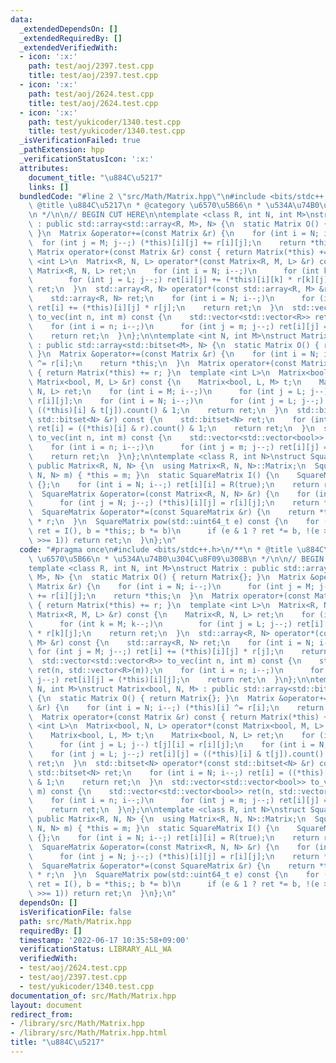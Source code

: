 ```yaml
---
data:
  _extendedDependsOn: []
  _extendedRequiredBy: []
  _extendedVerifiedWith:
  - icon: ':x:'
    path: test/aoj/2397.test.cpp
    title: test/aoj/2397.test.cpp
  - icon: ':x:'
    path: test/aoj/2624.test.cpp
    title: test/aoj/2624.test.cpp
  - icon: ':x:'
    path: test/yukicoder/1340.test.cpp
    title: test/yukicoder/1340.test.cpp
  _isVerificationFailed: true
  _pathExtension: hpp
  _verificationStatusIcon: ':x:'
  attributes:
    document_title: "\u884C\u5217"
    links: []
  bundledCode: "#line 2 \"src/Math/Matrix.hpp\"\n#include <bits/stdc++.h>\n/**\n *\
    \ @title \u884C\u5217\n * @category \u6570\u5B66\n * \u534A\u74B0\u304C\u8F09\u308B\
    \n */\n\n// BEGIN CUT HERE\n\ntemplate <class R, int N, int M>\nstruct Matrix\
    \ : public std::array<std::array<R, M>, N> {\n  static Matrix O() { return Matrix{};\
    \ }\n  Matrix &operator+=(const Matrix &r) {\n    for (int i = N; i--;)\n    \
    \  for (int j = M; j--;) (*this)[i][j] += r[i][j];\n    return *this;\n  }\n \
    \ Matrix operator+(const Matrix &r) const { return Matrix(*this) += r; }\n  template\
    \ <int L>\n  Matrix<R, N, L> operator*(const Matrix<R, M, L> &r) const {\n   \
    \ Matrix<R, N, L> ret;\n    for (int i = N; i--;)\n      for (int k = M; k--;)\n\
    \        for (int j = L; j--;) ret[i][j] += (*this)[i][k] * r[k][j];\n    return\
    \ ret;\n  }\n  std::array<R, N> operator*(const std::array<R, M> &r) const {\n\
    \    std::array<R, N> ret;\n    for (int i = N; i--;)\n      for (int j = M; j--;)\
    \ ret[i] += (*this)[i][j] * r[j];\n    return ret;\n  }\n  std::vector<std::vector<R>>\
    \ to_vec(int n, int m) const {\n    std::vector<std::vector<R>> ret(n, std::vector<R>(m));\n\
    \    for (int i = n; i--;)\n      for (int j = m; j--;) ret[i][j] = (*this)[i][j];\n\
    \    return ret;\n  }\n};\n\ntemplate <int N, int M>\nstruct Matrix<bool, N, M>\
    \ : public std::array<std::bitset<M>, N> {\n  static Matrix O() { return Matrix{};\
    \ }\n  Matrix &operator+=(const Matrix &r) {\n    for (int i = N; i--;) (*this)[i]\
    \ ^= r[i];\n    return *this;\n  }\n  Matrix operator+(const Matrix &r) const\
    \ { return Matrix(*this) += r; }\n  template <int L>\n  Matrix<bool, N, L> operator*(const\
    \ Matrix<bool, M, L> &r) const {\n    Matrix<bool, L, M> t;\n    Matrix<bool,\
    \ N, L> ret;\n    for (int i = M; i--;)\n      for (int j = L; j--) t[j][i] =\
    \ r[i][j];\n    for (int i = N; i--;)\n      for (int j = L; j--;) ret[i][j] =\
    \ ((*this)[i] & t[j]).count() & 1;\n    return ret;\n  }\n  std::bitset<N> operator*(const\
    \ std::bitset<N> &r) const {\n    std::bitset<N> ret;\n    for (int i = N; i--;)\
    \ ret[i] = ((*this)[i] & r).count() & 1;\n    return ret;\n  }\n  std::vector<std::vector<bool>>\
    \ to_vec(int n, int m) const {\n    std::vector<std::vector<bool>> ret(n, std::vector<bool>(m));\n\
    \    for (int i = n; i--;)\n      for (int j = m; j--;) ret[i][j] = (*this)[i][j];\n\
    \    return ret;\n  }\n};\n\ntemplate <class R, int N>\nstruct SquareMatrix :\
    \ public Matrix<R, N, N> {\n  using Matrix<R, N, N>::Matrix;\n  SquareMatrix(Matrix<R,\
    \ N, N> m) { *this = m; }\n  static SquareMatrix I() {\n    SquareMatrix ret =\
    \ {};\n    for (int i = N; i--;) ret[i][i] = R(true);\n    return ret;\n  }\n\
    \  SquareMatrix &operator=(const Matrix<R, N, N> &r) {\n    for (int i = N; i--;)\n\
    \      for (int j = N; j--;) (*this)[i][j] = r[i][j];\n    return *this;\n  }\n\
    \  SquareMatrix &operator*=(const SquareMatrix &r) {\n    return *this = (*this)\
    \ * r;\n  }\n  SquareMatrix pow(std::uint64_t e) const {\n    for (SquareMatrix\
    \ ret = I(), b = *this;; b *= b)\n      if (e & 1 ? ret *= b, !(e >>= 1) : !(e\
    \ >>= 1)) return ret;\n  }\n};\n"
  code: "#pragma once\n#include <bits/stdc++.h>\n/**\n * @title \u884C\u5217\n * @category\
    \ \u6570\u5B66\n * \u534A\u74B0\u304C\u8F09\u308B\n */\n\n// BEGIN CUT HERE\n\n\
    template <class R, int N, int M>\nstruct Matrix : public std::array<std::array<R,\
    \ M>, N> {\n  static Matrix O() { return Matrix{}; }\n  Matrix &operator+=(const\
    \ Matrix &r) {\n    for (int i = N; i--;)\n      for (int j = M; j--;) (*this)[i][j]\
    \ += r[i][j];\n    return *this;\n  }\n  Matrix operator+(const Matrix &r) const\
    \ { return Matrix(*this) += r; }\n  template <int L>\n  Matrix<R, N, L> operator*(const\
    \ Matrix<R, M, L> &r) const {\n    Matrix<R, N, L> ret;\n    for (int i = N; i--;)\n\
    \      for (int k = M; k--;)\n        for (int j = L; j--;) ret[i][j] += (*this)[i][k]\
    \ * r[k][j];\n    return ret;\n  }\n  std::array<R, N> operator*(const std::array<R,\
    \ M> &r) const {\n    std::array<R, N> ret;\n    for (int i = N; i--;)\n     \
    \ for (int j = M; j--;) ret[i] += (*this)[i][j] * r[j];\n    return ret;\n  }\n\
    \  std::vector<std::vector<R>> to_vec(int n, int m) const {\n    std::vector<std::vector<R>>\
    \ ret(n, std::vector<R>(m));\n    for (int i = n; i--;)\n      for (int j = m;\
    \ j--;) ret[i][j] = (*this)[i][j];\n    return ret;\n  }\n};\n\ntemplate <int\
    \ N, int M>\nstruct Matrix<bool, N, M> : public std::array<std::bitset<M>, N>\
    \ {\n  static Matrix O() { return Matrix{}; }\n  Matrix &operator+=(const Matrix\
    \ &r) {\n    for (int i = N; i--;) (*this)[i] ^= r[i];\n    return *this;\n  }\n\
    \  Matrix operator+(const Matrix &r) const { return Matrix(*this) += r; }\n  template\
    \ <int L>\n  Matrix<bool, N, L> operator*(const Matrix<bool, M, L> &r) const {\n\
    \    Matrix<bool, L, M> t;\n    Matrix<bool, N, L> ret;\n    for (int i = M; i--;)\n\
    \      for (int j = L; j--) t[j][i] = r[i][j];\n    for (int i = N; i--;)\n  \
    \    for (int j = L; j--;) ret[i][j] = ((*this)[i] & t[j]).count() & 1;\n    return\
    \ ret;\n  }\n  std::bitset<N> operator*(const std::bitset<N> &r) const {\n   \
    \ std::bitset<N> ret;\n    for (int i = N; i--;) ret[i] = ((*this)[i] & r).count()\
    \ & 1;\n    return ret;\n  }\n  std::vector<std::vector<bool>> to_vec(int n, int\
    \ m) const {\n    std::vector<std::vector<bool>> ret(n, std::vector<bool>(m));\n\
    \    for (int i = n; i--;)\n      for (int j = m; j--;) ret[i][j] = (*this)[i][j];\n\
    \    return ret;\n  }\n};\n\ntemplate <class R, int N>\nstruct SquareMatrix :\
    \ public Matrix<R, N, N> {\n  using Matrix<R, N, N>::Matrix;\n  SquareMatrix(Matrix<R,\
    \ N, N> m) { *this = m; }\n  static SquareMatrix I() {\n    SquareMatrix ret =\
    \ {};\n    for (int i = N; i--;) ret[i][i] = R(true);\n    return ret;\n  }\n\
    \  SquareMatrix &operator=(const Matrix<R, N, N> &r) {\n    for (int i = N; i--;)\n\
    \      for (int j = N; j--;) (*this)[i][j] = r[i][j];\n    return *this;\n  }\n\
    \  SquareMatrix &operator*=(const SquareMatrix &r) {\n    return *this = (*this)\
    \ * r;\n  }\n  SquareMatrix pow(std::uint64_t e) const {\n    for (SquareMatrix\
    \ ret = I(), b = *this;; b *= b)\n      if (e & 1 ? ret *= b, !(e >>= 1) : !(e\
    \ >>= 1)) return ret;\n  }\n};\n"
  dependsOn: []
  isVerificationFile: false
  path: src/Math/Matrix.hpp
  requiredBy: []
  timestamp: '2022-06-17 10:35:58+09:00'
  verificationStatus: LIBRARY_ALL_WA
  verifiedWith:
  - test/aoj/2624.test.cpp
  - test/aoj/2397.test.cpp
  - test/yukicoder/1340.test.cpp
documentation_of: src/Math/Matrix.hpp
layout: document
redirect_from:
- /library/src/Math/Matrix.hpp
- /library/src/Math/Matrix.hpp.html
title: "\u884C\u5217"
---
```

